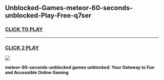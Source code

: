 
## Unblocked-Games-meteor-60-seconds-unblocked-Play-Free-q7ser
<h3>
<a href="https://premium76.site?title=meteor-60-seconds-unblocked&ref=12A">CLICK TO PLAY</a></h3>
<hr>

<h3>
<a href="https://premium76.site?title=meteor-60-seconds-unblocked&ref=12A">CLICK 2 PLAY</a>
  
</h3>

<a href="https://premium76.site?title=meteor-60-seconds-unblocked&ref=12A"><img src="https://clearcache.store/games.png"></a>


**meteor-60-seconds-unblocked games unblocked: Your Gateway to Fun and Accessible Online Gaming**
